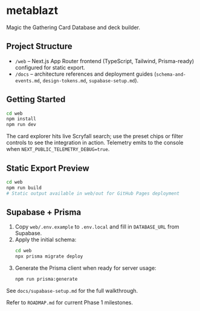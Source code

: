 ﻿# metablazt

Magic the Gathering Card Database and deck builder.

## Project Structure

- `/web` – Next.js App Router frontend (TypeScript, Tailwind, Prisma-ready) configured for static export.
- `/docs` – architecture references and deployment guides (`schema-and-events.md`, `design-tokens.md`, `supabase-setup.md`).

## Getting Started

```bash
cd web
npm install
npm run dev
```

The card explorer hits live Scryfall search; use the preset chips or filter controls to see the integration in action. Telemetry emits to the console when `NEXT_PUBLIC_TELEMETRY_DEBUG=true`.

## Static Export Preview

```bash
cd web
npm run build
# Static output available in web/out for GitHub Pages deployment
```

## Supabase + Prisma

1. Copy `web/.env.example` to `.env.local` and fill in `DATABASE_URL` from Supabase.
2. Apply the initial schema:
   ```bash
   cd web
   npx prisma migrate deploy
   ```
3. Generate the Prisma client when ready for server usage:
   ```bash
   npm run prisma:generate
   ```

See `docs/supabase-setup.md` for the full walkthrough.

Refer to `ROADMAP.md` for current Phase 1 milestones.
